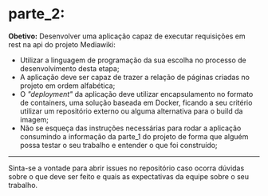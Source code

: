 # parte_2:

**Obetivo:** Desenvolver uma aplicação capaz de executar requisições em rest na api do projeto Mediawiki:

* Utilizar a linguagem de programação da sua escolha no processo de desenvolvimento desta etapa;
* A aplicação deve ser capaz de trazer a relação de páginas criadas no projeto em ordem alfabética;
* O *"deployment"* da aplicação deve utilizar encapsulamento no formato de containers, uma solução baseada em Docker, ficando a seu critério utilizar um repositório externo ou alguma alternativa para o build da imagem;
* Não se esqueça das instruções necessárias para rodar a aplicação consumindo a informação da parte_1 do projeto de forma que alguém possa testar o seu trabalho e entender o que foi construído;

---

Sinta-se a vontade para abrir issues no repositório caso ocorra dúvidas sobre o que deve ser feito e quais as expectativas da equipe sobre o seu trabalho.
